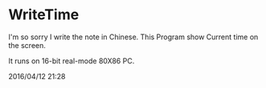 # WriteTime
I'm so sorry I write the note in Chinese. This Program show Current time on the screen.

It runs on 16-bit real-mode 80X86 PC.

2016/04/12 21:28
